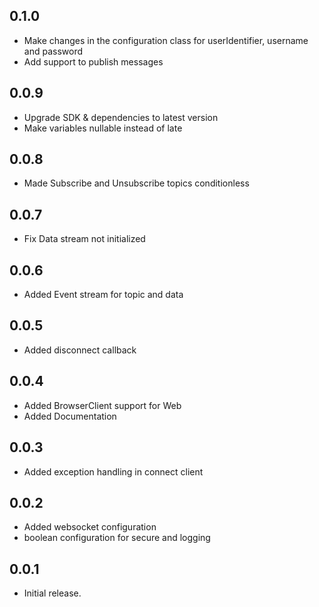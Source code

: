 ## 0.1.0

- Make changes in the configuration class for userIdentifier, username and password
- Add support to publish messages

## 0.0.9

- Upgrade SDK & dependencies to latest version
- Make variables nullable instead of late

## 0.0.8

- Made Subscribe and Unsubscribe topics conditionless

## 0.0.7

- Fix Data stream not initialized

## 0.0.6

- Added Event stream for topic and data

## 0.0.5

- Added disconnect callback

## 0.0.4

- Added BrowserClient support for Web
- Added Documentation

## 0.0.3

- Added exception handling in connect client

## 0.0.2

- Added websocket configuration
- boolean configuration for secure and logging

## 0.0.1

- Initial release.
